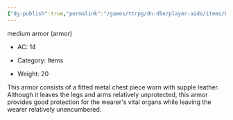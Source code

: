 ```yaml
---
{"dg-publish":true,"permalink":"/games/ttrpg/dn-d5e/player-aids/items/breastplate/","tags":["TTRPG/DND/5e","warding"],"noteIcon":""}
---
```



medium armor (armor)

- AC: 14
- Category: Items

- Weight: 20

This armor consists of a fitted metal chest piece worn with supple leather. Although it leaves the legs and arms relatively unprotected, this armor provides good protection for the wearer's vital organs while leaving the wearer relatively unencumbered.